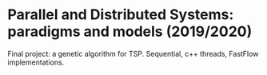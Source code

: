 # Parallel and Distributed Systems: paradigms and models (2019/2020)

Final project: a genetic algorithm for TSP. Sequential, c++ threads, FastFlow implementations.
